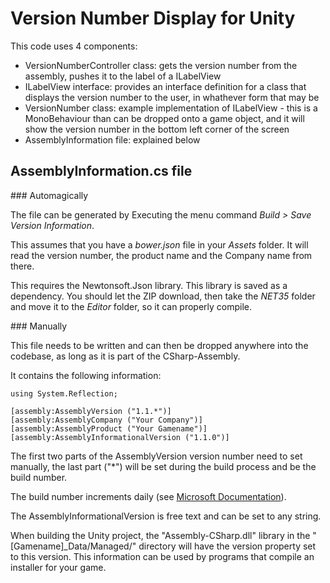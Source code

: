 # Version Number Display for Unity

This code uses 4 components:

- VersionNumberController class: gets the version number from the assembly, pushes it to the label of a ILabelView
- ILabelView interface: provides an interface definition for a class that displays the version number to the user, in whathever form that may be
- VersionNumber class: example implementation of ILabelView - this is a MonoBehaviour than can be dropped onto a game object, and it will show the version number in the bottom left corner of the screen
- AssemblyInformation file: explained below

## AssemblyInformation.cs file

### Automagically

The file can be generated by Executing the menu command _Build > Save Version Information_.

This assumes that you have a *bower.json* file in your _Assets_ folder. It will read the version number, the product name and the Company name from there.

This requires the Newtonsoft.Json library. This library is saved as a dependency. You should let the ZIP download, then take the *NET35* folder and move it to the *Editor* folder, so it can properly compile.

### Manually

This file needs to be written and can then be dropped anywhere into the codebase, as long as it is part of the CSharp-Assembly.

It contains the following information:

    using System.Reflection;
    
    [assembly:AssemblyVersion ("1.1.*")]
    [assembly:AssemblyCompany ("Your Company")]
    [assembly:AssemblyProduct ("Your Gamename")]
    [assembly:AssemblyInformationalVersion ("1.1.0")]


The first two parts of the AssemblyVersion version number need to set manually, the last part ("*") will be set during the build process and be the build number.

The build number increments daily (see [Microsoft Documentation][1]).

The AssemblyInformationalVersion is free text and can be set to any string.

When building the Unity project, the "Assembly-CSharp.dll" library in the "[Gamename]_Data/Managed/" directory will have the version property set to this version. This information can be used by programs that compile an installer for your game.

[1]:  http://msdn.microsoft.com/en-us/library/system.reflection.assemblyversionattribute(v=vs.110).aspx